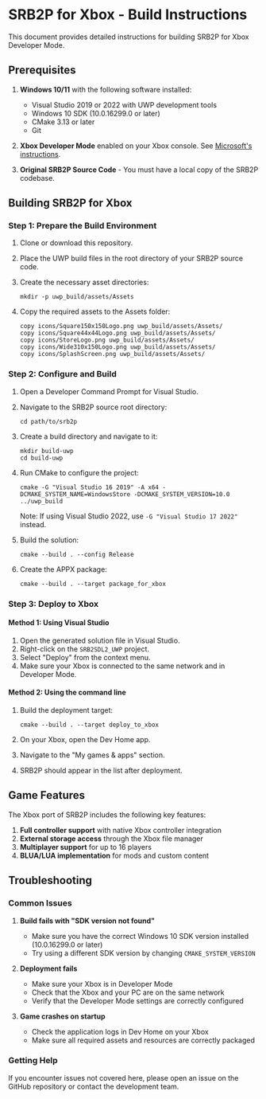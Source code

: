 # SRB2P for Xbox - Build Instructions

This document provides detailed instructions for building SRB2P for Xbox Developer Mode.

## Prerequisites

1. **Windows 10/11** with the following software installed:
   - Visual Studio 2019 or 2022 with UWP development tools
   - Windows 10 SDK (10.0.16299.0 or later)
   - CMake 3.13 or later
   - Git

2. **Xbox Developer Mode** enabled on your Xbox console. See [Microsoft's instructions](https://docs.microsoft.com/en-us/windows/uwp/xbox-apps/devkit-activation).

3. **Original SRB2P Source Code** - You must have a local copy of the SRB2P codebase.

## Building SRB2P for Xbox

### Step 1: Prepare the Build Environment

1. Clone or download this repository.
2. Place the UWP build files in the root directory of your SRB2P source code.
3. Create the necessary asset directories:
   ```
   mkdir -p uwp_build/assets/Assets
   ```

4. Copy the required assets to the Assets folder:
   ```
   copy icons/Square150x150Logo.png uwp_build/assets/Assets/
   copy icons/Square44x44Logo.png uwp_build/assets/Assets/
   copy icons/StoreLogo.png uwp_build/assets/Assets/
   copy icons/Wide310x150Logo.png uwp_build/assets/Assets/
   copy icons/SplashScreen.png uwp_build/assets/Assets/
   ```

### Step 2: Configure and Build

1. Open a Developer Command Prompt for Visual Studio.

2. Navigate to the SRB2P source root directory:
   ```
   cd path/to/srb2p
   ```

3. Create a build directory and navigate to it:
   ```
   mkdir build-uwp
   cd build-uwp
   ```

4. Run CMake to configure the project:
   ```
   cmake -G "Visual Studio 16 2019" -A x64 -DCMAKE_SYSTEM_NAME=WindowsStore -DCMAKE_SYSTEM_VERSION=10.0 ../uwp_build
   ```
   Note: If using Visual Studio 2022, use `-G "Visual Studio 17 2022"` instead.

5. Build the solution:
   ```
   cmake --build . --config Release
   ```

6. Create the APPX package:
   ```
   cmake --build . --target package_for_xbox
   ```

### Step 3: Deploy to Xbox

#### Method 1: Using Visual Studio

1. Open the generated solution file in Visual Studio.
2. Right-click on the `SRB2SDL2_UWP` project.
3. Select "Deploy" from the context menu.
4. Make sure your Xbox is connected to the same network and in Developer Mode.

#### Method 2: Using the command line

1. Build the deployment target:
   ```
   cmake --build . --target deploy_to_xbox
   ```

2. On your Xbox, open the Dev Home app.
3. Navigate to the "My games & apps" section.
4. SRB2P should appear in the list after deployment.

## Game Features

The Xbox port of SRB2P includes the following key features:

1. **Full controller support** with native Xbox controller integration
2. **External storage access** through the Xbox file manager
3. **Multiplayer support** for up to 16 players
4. **BLUA/LUA implementation** for mods and custom content

## Troubleshooting

### Common Issues

1. **Build fails with "SDK version not found"**
   - Make sure you have the correct Windows 10 SDK version installed (10.0.16299.0 or later)
   - Try using a different SDK version by changing `CMAKE_SYSTEM_VERSION`

2. **Deployment fails**
   - Make sure your Xbox is in Developer Mode
   - Check that the Xbox and your PC are on the same network
   - Verify that the Developer Mode settings are correctly configured

3. **Game crashes on startup**
   - Check the application logs in Dev Home on your Xbox
   - Make sure all required assets and resources are correctly packaged

### Getting Help

If you encounter issues not covered here, please open an issue on the GitHub repository or contact the development team.